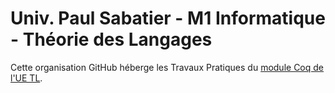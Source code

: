 # Univ. Paul Sabatier - M1 Informatique - Théorie des Langages

Cette organisation GitHub héberge les Travaux Pratiques du [module Coq de l'UE TL](https://moodle.univ-tlse3.fr/course/view.php?id=433#section-2).
